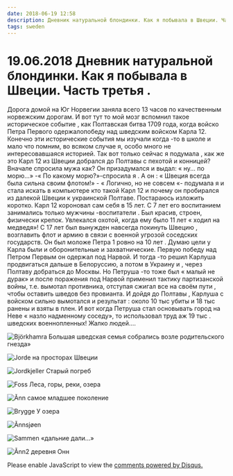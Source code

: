 ```yaml
---
date: 2018-06-19 12:58
description: Дневник натуральной блондинки. Как я побывала в Швеции. Часть третья .
tags: sweden
---
```

# 19.06.2018 Дневник натуральной блондинки. Как я побывала в Швеции. Часть третья .

Дорога домой на Юг Норвегии заняла всего 13 часов  по качественным норвежским дорогам. И вот тут то мой мозг вспомнил такое историческое событие , как Полтавская битва 1709 года, когда войско Петра  Первого одержалопобеду над шведским войском Карла 12. Конечно эти исторические события мы изучали когда -то в школе и мало что помним, во всяком случае я, особо много не интересовавшаяся историей. Так вот только сейчас я подумала , как же это Карл 12  из Швеции  добрался до Полтавы с пехотой и конницей?  Вначале спросила мужа как? Он призадумался и выдал: « ну... по морю...»  -« По какому морю?»-спросила я . А он : « Швеция всегда была сильна своим флотом!» - « Логично, но не совсем «- подумала я и стала искать в компьютере  кто такой Карл 12 и  почему он пробирался из далекой Швеции к украинской Полтаве. Постараюсь изложить коротко. Карл 12 короновал сам себя в 15 лет. С 7 лет его воспитанием занимались только мужчины -воспитатели . Был красив, строен, физически крепок. Увлекался охотой, когда ему было 11 лет « ходил на медведя»! С 17 лет был вынужден навсегда покинуть Швецию , возглавить флот и армию в связи с военной угрозой соседских государств. Он был моложе Петра 1 ровно на 10 лет . Думаю цели у Карла были и оборонительные и захватнические. Первую победу над Петром Первым он одержал под Нарвой. И тогда -то решил Карлуша продвигаться дальше в Белоруссию, а потом в Украину  и , через   Полтаву  добраться до Москвы. Но Петруша -то тоже был « малый не дурак» и после поражения под Нарвой применил тактику партизанской войны, т.е. вымотал противника, отступая сжигал все на своём пути , чтобы оставить шведов без провианта. И дойдя до Полтавы , Карлуша с войском сильно вымотался  и результат : около 10 тыс убиты и 18 тыс ранены  и взяты в плен.  И вот когда Петруша стал  основывать город на Неве « назло надменному соседу», то использовал труд аж 19 тыс . шведских военнопленных!  Жалко людей....

![Björkhamra](/images/20180619_IMG_4684.JPG)
Большая шведская семья собрались возле родительского гнезда»

![Jorde](/images/20180619_IMG_4685.JPG)
на просторах Швеции

 ![Jordkjeller](/images/20180619_IMG_4686.JPG)
 Старый погреб
 
 ![Foss](/images/20180619_IMG_4687.JPG)
 Леса, горы, реки, озера
 
 ![Ånn](/images/20180619_IMG_4688.JPG)
 самое младшее поколение
 
  ![Brygge](/images/20180619_IMG_4689.JPG)
  У озера
  
  ![Ånnsjøen](/images/20180619_IMG_4690.JPG)
  
 ![Sammen](/images/20180619_IMG_4691.JPG)
 «дальние дали...»
 
![Ånn2](/images/20180619_IMG_4693.JPG)
деревня Онн

<div id="disqus_thread"></div>
<script>
    /**
    *  RECOMMENDED CONFIGURATION VARIABLES: EDIT AND UNCOMMENT THE SECTION BELOW TO INSERT DYNAMIC VALUES FROM YOUR PLATFORM OR CMS.
    *  LEARN WHY DEFINING THESE VARIABLES IS IMPORTANT: https://disqus.com/admin/universalcode/#configuration-variables    */
    /*
    var disqus_config = function () {
    this.page.url = PAGE_URL;  // Replace PAGE_URL with your page's canonical URL variable
    this.page.identifier = PAGE_IDENTIFIER; // Replace PAGE_IDENTIFIER with your page's unique identifier variable
    };
    */
    (function() { // DON'T EDIT BELOW THIS LINE
    var d = document, s = d.createElement('script');
    s.src = 'https://irina-blog-1.disqus.com/embed.js';
    s.setAttribute('data-timestamp', +new Date());
    (d.head || d.body).appendChild(s);
    })();
</script>
<noscript>Please enable JavaScript to view the <a href="https://disqus.com/?ref_noscript">comments powered by Disqus.</a></noscript>
